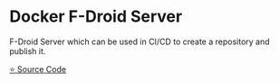 # Docker F-Droid Server

F-Droid Server which can be used in CI/CD to create a repository and publish it.

[⭐ Source Code](https://github.com/MedzikUser/docker-fdroidserver)

